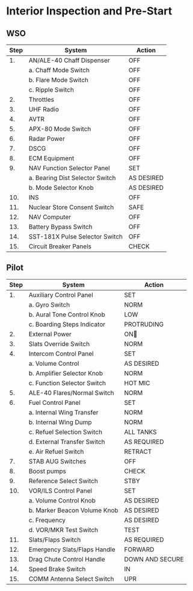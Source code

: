 # Interior Inspection and Pre-Start

## WSO

| Step | System                          | Action     |
| ---- | ------------------------------- | ---------- |
| 1.   | AN/ALE-40 Chaff Dispenser       | OFF        |
|      | a. Chaff Mode Switch            | OFF        |
|      | b. Flare Mode Switch            | OFF        |
|      | c. Ripple Switch                | OFF        |
| 2.   | Throttles                       | OFF        |
| 3.   | UHF Radio                       | OFF        |
| 4.   | AVTR                            | OFF        |
| 5.   | APX-80 Mode Switch              | OFF        |
| 6.   | Radar Power                     | OFF        |
| 7.   | DSCG                            | OFF        |
| 8.   | ECM Equipment                   | OFF        |
| 9.   | NAV Function Selector Panel     | SET        |
|      | a. Bearing Dist Selector Switch | AS DESIRED |
|      | b. Mode Selector Knob           | AS DESIRED |
| 10.  | INS                             | OFF        |
| 11.  | Nuclear Store Consent Switch    | SAFE       |
| 12.  | NAV Computer                    | OFF        |
| 13.  | Battery Bypass Switch           | OFF        |
| 14.  | SST-181X Pulse Selector Switch  | OFF        |
| 15.  | Circuit Breaker Panels          | CHECK      |

## Pilot

| Step | System                       | Action          |
| ---- | ---------------------------- | --------------- |
| 1.   | Auxiliary Control Panel      | SET             |
|      | a. Gyro Switch               | NORM            |
|      | b. Aural Tone Control Knob   | LOW             |
|      | c. Boarding Steps Indicator  | PROTRUDING      |
| 2.   | External Power               | ON🔧           |
| 3.   | Slats Override Switch        | NORM            |
| 4.   | Intercom Control Panel       | SET             |
|      | a. Volume Control            | AS DESIRED      |
|      | b. Amplifier Selector Knob   | NORM            |
|      | c. Function Selector Switch  | HOT MIC         |
| 5.   | ALE-40 Flares/Normal Switch  | NORM            |
| 6.   | Fuel Control Panel           | SET             |
|      | a. Internal Wing Transfer    | NORM            |
|      | b. Internal Wing Dump        | NORM            |
|      | c. Refuel Selection Switch   | ALL TANKS       |
|      | d. External Transfer Switch  | AS REQUIRED     |
|      | e. Air Refuel Switch         | RETRACT         |
| 7.   | STAB AUG Switches            | OFF             |
| 8.   | Boost pumps                  | CHECK           |
| 9.   | Reference Select Switch      | STBY            |
| 10.  | VOR/ILS Control Panel        | SET             |
|      | a. Volume Control Knob       | AS DESIRED      |
|      | b. Marker Beacon Volume Knob | AS DESIRED      |
|      | c. Frequency                 | AS DESIRED      |
|      | d. VOR/MKR Test Switch       | TEST            |
| 11.  | Slats/Flaps Switch           | AS REQUIRED     |
| 12.  | Emergency Slats/Flaps Handle | FORWARD         |
| 13.  | Drag Chute Control Handle    | DOWN AND SECURE |
| 14.  | Speed Brake Switch           | IN              |
| 15.  | COMM Antenna Select Switch   | UPR             |
